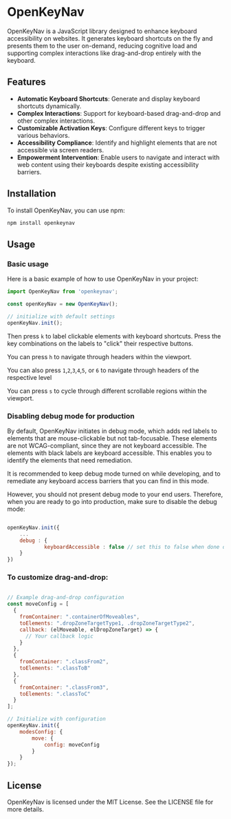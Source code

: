 # OpenKeyNav

OpenKeyNav is a JavaScript library designed to enhance keyboard accessibility on websites. It generates keyboard shortcuts on the fly and presents them to the user on-demand, reducing cognitive load and supporting complex interactions like drag-and-drop entirely with the keyboard.

## Features

- **Automatic Keyboard Shortcuts**: Generate and display keyboard shortcuts dynamically.
- **Complex Interactions**: Support for keyboard-based drag-and-drop and other complex interactions.
- **Customizable Activation Keys**: Configure different keys to trigger various behaviors.
- **Accessibility Compliance**: Identify and highlight elements that are not accessible via screen readers.
- **Empowerment Intervention**: Enable users to navigate and interact with web content using their keyboards despite existing accessibility barriers.

## Installation

To install OpenKeyNav, you can use npm:

```bash
npm install openkeynav
```

## Usage

### Basic usage

Here is a basic example of how to use OpenKeyNav in your project:

```javascript
import OpenKeyNav from 'openkeynav';

const openKeyNav = new OpenKeyNav();

// initialize with default settings
openKeyNav.init();

```

Then press `k`
to label clickable elements with keyboard shortcuts.
Press the key combinations on the labels to "click" their respective buttons.

You can press `h` to navigate through headers within the viewport.

You can also press `1`,`2`,`3`,`4`,`5`, or `6` to navigate through headers of the respective level

You can press `s` to cycle through different scrollable regions within the viewport.

### Disabling debug mode for production

By default, OpenKeyNav initiates in debug mode, which adds red labels to elements that are mouse-clickable but not tab-focusable. These elements are not WCAG-compliant, since they are not keyboard accessible. The elements with black labels are keyboard accessible. This enables you to identify the elements that need remediation. 

It is recommended to keep debug mode turned on while developing, and to remediate any keyboard access barriers that you can find in this mode.

However, you should not present debug mode to your end users. Therefore, when you are ready to go into production, make sure to disable the debug mode:

```javascript

openKeyNav.init({
    ...
    debug : {
            keyboardAccessible : false // set this to false when done debugging inaccessible keyboard elements.
    }
})
```

### To customize drag-and-drop:

```javascript

// Example drag-and-drop configuration
const moveConfig = [
  {
    fromContainer: ".containerOfMoveables",
    toElements: ".dropZoneTargetType1, .dropZoneTargetType2",
    callback: (elMoveable, elDropZoneTarget) => {
      // Your callback logic
    }
  },
  {
    fromContainer: ".classFrom2",
    toElements: ".classToB"
  },
  {
    fromContainer: ".classFrom3",
    toElements: ".classToC"
  }
];

// Initialize with configuration
openKeyNav.init({
    modesConfig: {
        move: {
            config: moveConfig
        }
    }
});
```

## License

OpenKeyNav is licensed under the MIT License. See the LICENSE file for more details.